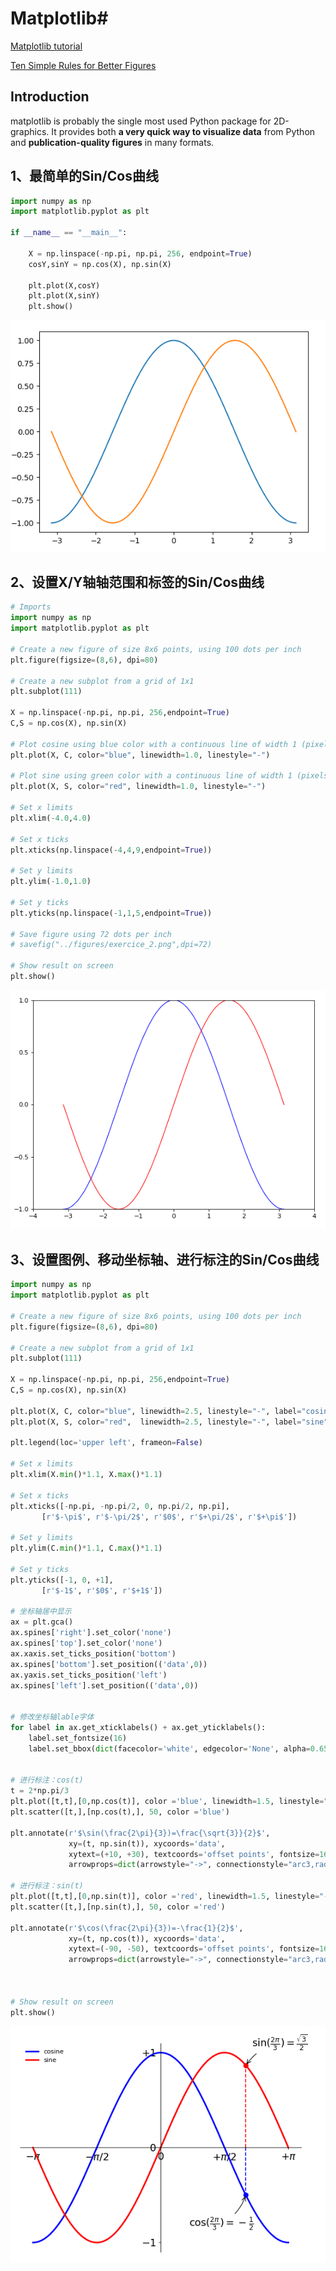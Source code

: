 # Matplotlib#

[Matplotlib tutorial](http://www.labri.fr/perso/nrougier/teaching/matplotlib/matplotlib.html)

[Ten Simple Rules for Better Figures](http://journals.plos.org/ploscompbiol/article?id=10.1371/journal.pcbi.1003833)

## Introduction ##

matplotlib is probably the single most used Python package for 2D-graphics. It provides both **a very quick way to visualize data** from Python and **publication-quality figures** in many formats.

## 1、最简单的Sin/Cos曲线 ##


```python
import numpy as np
import matplotlib.pyplot as plt

if __name__ == "__main__":

    X = np.linspace(-np.pi, np.pi, 256, endpoint=True)
    cosY,sinY = np.cos(X), np.sin(X)
    
    plt.plot(X,cosY)
    plt.plot(X,sinY)
    plt.show()

```

![](images/matplotlib/sin_cos_001.png)

## 2、设置X/Y轴轴范围和标签的Sin/Cos曲线 ##

```python
# Imports
import numpy as np
import matplotlib.pyplot as plt

# Create a new figure of size 8x6 points, using 100 dots per inch
plt.figure(figsize=(8,6), dpi=80)

# Create a new subplot from a grid of 1x1
plt.subplot(111)

X = np.linspace(-np.pi, np.pi, 256,endpoint=True)
C,S = np.cos(X), np.sin(X)

# Plot cosine using blue color with a continuous line of width 1 (pixels)
plt.plot(X, C, color="blue", linewidth=1.0, linestyle="-")

# Plot sine using green color with a continuous line of width 1 (pixels)
plt.plot(X, S, color="red", linewidth=1.0, linestyle="-")

# Set x limits
plt.xlim(-4.0,4.0)

# Set x ticks
plt.xticks(np.linspace(-4,4,9,endpoint=True))

# Set y limits
plt.ylim(-1.0,1.0)

# Set y ticks
plt.yticks(np.linspace(-1,1,5,endpoint=True))

# Save figure using 72 dots per inch
# savefig("../figures/exercice_2.png",dpi=72)

# Show result on screen
plt.show()
```

![](images/matplotlib/sin_cos_002.png)

## 3、设置图例、移动坐标轴、进行标注的Sin/Cos曲线 ##

```python
import numpy as np
import matplotlib.pyplot as plt

# Create a new figure of size 8x6 points, using 100 dots per inch
plt.figure(figsize=(8,6), dpi=80)

# Create a new subplot from a grid of 1x1
plt.subplot(111)

X = np.linspace(-np.pi, np.pi, 256,endpoint=True)
C,S = np.cos(X), np.sin(X)

plt.plot(X, C, color="blue", linewidth=2.5, linestyle="-", label="cosine")
plt.plot(X, S, color="red",  linewidth=2.5, linestyle="-", label="sine")

plt.legend(loc='upper left', frameon=False)

# Set x limits
plt.xlim(X.min()*1.1, X.max()*1.1)

# Set x ticks
plt.xticks([-np.pi, -np.pi/2, 0, np.pi/2, np.pi],
       [r'$-\pi$', r'$-\pi/2$', r'$0$', r'$+\pi/2$', r'$+\pi$'])

# Set y limits
plt.ylim(C.min()*1.1, C.max()*1.1)

# Set y ticks
plt.yticks([-1, 0, +1],
       [r'$-1$', r'$0$', r'$+1$'])

# 坐标轴居中显示
ax = plt.gca()
ax.spines['right'].set_color('none')
ax.spines['top'].set_color('none')
ax.xaxis.set_ticks_position('bottom')
ax.spines['bottom'].set_position(('data',0))
ax.yaxis.set_ticks_position('left')
ax.spines['left'].set_position(('data',0))


# 修改坐标轴lable字体
for label in ax.get_xticklabels() + ax.get_yticklabels():
    label.set_fontsize(16)
    label.set_bbox(dict(facecolor='white', edgecolor='None', alpha=0.65 ))


# 进行标注：cos(t)
t = 2*np.pi/3
plt.plot([t,t],[0,np.cos(t)], color ='blue', linewidth=1.5, linestyle="--")
plt.scatter([t,],[np.cos(t),], 50, color ='blue')

plt.annotate(r'$\sin(\frac{2\pi}{3})=\frac{\sqrt{3}}{2}$',
             xy=(t, np.sin(t)), xycoords='data',
             xytext=(+10, +30), textcoords='offset points', fontsize=16,
             arrowprops=dict(arrowstyle="->", connectionstyle="arc3,rad=.2"))

# 进行标注：sin(t)
plt.plot([t,t],[0,np.sin(t)], color ='red', linewidth=1.5, linestyle="--")
plt.scatter([t,],[np.sin(t),], 50, color ='red')

plt.annotate(r'$\cos(\frac{2\pi}{3})=-\frac{1}{2}$',
             xy=(t, np.cos(t)), xycoords='data',
             xytext=(-90, -50), textcoords='offset points', fontsize=16,
             arrowprops=dict(arrowstyle="->", connectionstyle="arc3,rad=.2"))



# Show result on screen
plt.show()
```
![](images/matplotlib/sin_cos_003.png)

